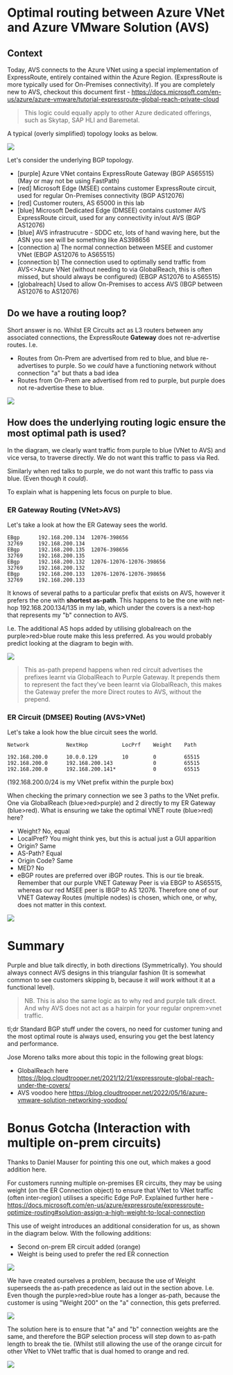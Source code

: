 # Optimal routing between Azure VNet and Azure VMware Solution (AVS)

## Context

Today, AVS connects to the Azure VNet using a special implementation of ExpressRoute, entirely contained within the Azure Region. (ExpressRoute is more typically used for On-Premises connectivity). If you are completely new to AVS, checkout this document first - https://docs.microsoft.com/en-us/azure/azure-vmware/tutorial-expressroute-global-reach-private-cloud

> This logic could equally apply to other Azure dedicated offerings, such as Skytap, SAP HLI and Baremetal.

A typical (overly simplified) topology looks as below.

![](images/2022-01-31-21-44-41.png)

Let's consider the underlying BGP topology.

- [purple] Azure VNet contains ExpressRoute Gateway (BGP AS65515) (May or may not be using FastPath)
- [red] Microsoft Edge (MSEE) contains customer ExpressRoute circuit, used for regular On-Premises connectivity (BGP AS12076)
- [red] Customer routers, AS 65000 in this lab
- [blue] Microsoft Dedicated Edge (DMSEE) contains customer AVS ExpressRoute circuit, used for any connectivity in/out AVS (BGP AS12076)
- [blue] AVS infrastrucutre - SDDC etc, lots of hand waving here, but the ASN you see will be something like AS398656
- [connection a] The normal connection between MSEE and customer VNet (EBGP AS12076 to AS65515)
- [connection b] The connection used to optimally send traffic from AVS<>Azure VNet (without needing to via GlobalReach, this is often missed, but should always be configured) (EBGP AS12076 to AS65515)
- [globalreach] Used to allow On-Premises to access AVS (IBGP between AS12076 to AS12076)

## Do we have a routing loop?

Short answer is no. Whilst ER Circuits act as L3 routers between any associated connections, the ExpressRoute **Gateway** does not re-advertise routes. I.e.

- Routes from On-Prem are advertised from red to blue, and blue re-advertises to purple. So we _could_ have a functioning network without connection "a" but thats a bad idea
- Routes from On-Prem are advertised from red to purple, but purple does not re-advertise these to blue.

![](images/2022-01-31-21-53-26.png)

## How does the underlying routing logic ensure the most optimal path is used?

In the diagram, we clearly want traffic from purple to blue (VNet to AVS) and vice versa, to traverse directly. We do not want this traffic to pass via Red.

Similarly when red talks to purple, we do not want this traffic to pass via blue. (Even though it _could_).

To explain what is happening lets focus on purple to blue.

### ER Gateway Routing (VNet>AVS)

Let's take a look at how the ER Gateway sees the world.

```
EBgp      192.168.200.134  12076-398656                               32769     192.168.200.134
EBgp      192.168.200.135  12076-398656                               32769     192.168.200.135
EBgp      192.168.200.132  12076-12076-12076-398656                   32769     192.168.200.132
EBgp      192.168.200.133  12076-12076-12076-398656                   32769     192.168.200.133
```

It knows of several paths to a particular prefix that exists on AVS, however it prefers the one with **shortest as-path**. This happens to be the one with net-hop 192.168.200.134/135 in my lab, which under the covers is a next-hop that represents my "b" connection to AVS.

I.e. The additional AS hops added by utilising globalreach on the purple>red>blue route make this less preferred. As you would probably predict looking at the diagram to begin with.

![](images/2022-01-31-22-05-08.png)

> This as-path prepend happens when red circuit advertises the prefixes learnt via GlobalReach to Purple Gateway. It prepends them to represent the fact they've been learnt via GlobalReach, this makes the Gateway prefer the more Direct routes to AVS, without the prepend.

### ER Circuit (DMSEE) Routing (AVS>VNet)

Let's take a look how the blue circuit sees the world.

```
Network            NextHop           LocPrf    Weight    Path

192.168.200.0      10.0.0.129        10        0         65515
192.168.200.0      192.168.200.143             0         65515
192.168.200.0      192.168.200.141*            0         65515
```

(192.168.200.0/24 is my VNet prefix within the purple box)

When checking the primary connection we see 3 paths to the VNet prefix. One via GlobalReach (blue>red>purple) and 2 directly to my ER Gateway (blue>red). What is ensuring we take the optimal VNET route (blue>red) here? 

- Weight? No, equal
- LocalPref? You might think yes, but this is actual just a GUI apparition
- Origin? Same
- AS-Path? Equal
- Origin Code? Same
- MED? No
- eBGP routes are preferred over iBGP routes. This is our tie break. Remember that our purple VNET Gateway Peer is via EBGP to AS65515, whereas our red MSEE peer is IBGP to AS 12076. Therefore one of our VNET Gateway Routes (multiple nodes) is chosen, which one, or why, does not matter in this context.

![](images/210215.png)

# Summary

Purple and blue talk directly, in both directions (Symmetrically). You should always connect AVS designs in this triangular fashion (It is somewhat common to see customers skipping b, because it _will_ work without it at a functional level).

> NB. This is also the same logic as to why red and purple talk direct. And why AVS does not act as a hairpin for your regular onprem>vnet traffic.

tl;dr Standard BGP stuff under the covers, no need for customer tuning and the most optimal route is always used, ensuring you get the best latency and performance.

Jose Moreno talks more about this topic in the following great blogs:
- GlobalReach here https://blog.cloudtrooper.net/2021/12/21/expressroute-global-reach-under-the-covers/
- AVS voodoo here https://blog.cloudtrooper.net/2022/05/16/azure-vmware-solution-networking-voodoo/

# Bonus Gotcha (Interaction with multiple on-prem circuits)

Thanks to Daniel Mauser for pointing this one out, which makes a good addition here.

For customers running multiple on-premises ER circuits, they may be using weight (on the ER Connection object) to ensure that VNet to VNet traffic (often inter-region) utilises a specific Edge PoP. Explained further here - https://docs.microsoft.com/en-us/azure/expressroute/expressroute-optimize-routing#solution-assign-a-high-weight-to-local-connection

This use of weight introduces an additional consideration for us, as shown in the diagram below. With the following additions:

- Second on-prem ER circuit added (orange)
- Weight is being used to prefer the red ER connection

![](images/2022-02-01-08-52-46.png)

We have created ourselves a problem, because the use of Weight superseeds the as-path precedence as laid out in the section above. I.e. Even though the purple>red>blue route has a longer as-path, because the customer is using "Weight 200" on the "a" connection, this gets preferred.

![](images/2022-02-01-08-54-20.png)

The solution here is to ensure that "a" and "b" connection weights are the same, and therefore the BGP selection process will step down to as-path length to break the tie. (Whilst still allowing the use of the orange circuit for other VNet to VNet traffic that is dual homed to orange and red.

![](images/2022-02-01-08-55-34.png)
